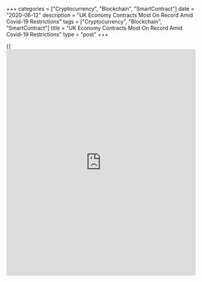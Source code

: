 +++
categories = ["Cryptocurrency", "Blockchain", "SmartContract"]
date = "2020-06-12"
description = "UK Economy Contracts Most On Record Amid Covid-19 Restrictions"
tags = ["Cryptocurrency", "Blockchain", "SmartContract"]
title = "UK Economy Contracts Most On Record Amid Covid-19 Restrictions"
type = "post"
+++

{{<iframe id="large-banner" src="https://www.bounty.group/#slide=28.0" width="100%" height="600" scrolling="no" style="border: 0px solid rgb(216, 221, 230); border-radius: 3px;">}}

The UK [economy][1] contracted in April at the fastest pace since the
series began in 1997, as restrictions on movement amid the coronavirus
pandemic severely hurt economic activity.

Gross domestic product contracted by a more-than-expected 20.4 percent
in April from March, when it was down 5.8 percent, data from the Office
for National Statistics showed Friday. GDP was forecast to fall 18.4
percent.  
  
In the three months to April, GDP decreased 10.4 percent, which was
slightly faster than the expected fall of 10 percent.

Jonathan Athow, Deputy National Statistician for Economic Statistics,
said, "April's fall in GDP is the biggest the UK has ever seen, more
than three times larger than last month and almost ten times larger than
the steepest pre-covid-19 fall."

Virtually all areas of the economy were hit, with pubs, education,
[health][2] and car sales all giving the biggest contributions to this
historic fall, Athow added.

Record contractions were registered across services, industrial
production, manufacturing and construction in April.

The services sector reported a monthly fall of 19 percent in April
versus a 6.2 percent decrease a month ago. The largest contributors to
the decline were wholesale, retail and motor trades.

At the same time, industrial output declined by a record 20.3 percent in
April from the previous month, with manufacturing providing the biggest
downward contribution, falling by a record 24.3 percent.

Economists had forecast industrial production to drop 15 percent after
easing 4.2 percent a month ago. Similarly, manufacturing output was
expected to decline 15.8 percent versus March's 4.6 percent drop.

On a yearly basis, the decline in industrial production deepened to 24.4
percent from 8.2 percent. Likewise, manufacturing output dropped 28.5
percent versus a 9.7 percent decrease a month ago.

Construction decreased 40.1 percent monthly compared to a 5.9 percent
drop in March. Farm output fell only 5.5 percent in April.

Another report from ONS showed that the visible trade deficit narrowed
to GBP 7.49 billion from GBP 11.85 billion in March. Exports and imports
decreased 14.9 percent and 21.9 percent, respectively.

At the same time, the total trade balance showed a surplus of GBP 305
million compared to a shortfall of GBP 3.95 billion in March.

As social distancing constraints, consumer and [business][3] caution, as
well as Brexit, all pose challenges to the UK economic recovery, the
Bank of England is likely to continue expanding its balance sheet, James
Smith, an economist at ING economist, said.

The economist expects the Bank of England to increase its quantitative
easing programme next week.

The Organisation for Economic Cooperation and Development, earlier this
week, projected the UK economy to shrink sharply by 14 percent in 2020,
if there is a second virus outbreak later in the year. An equally likely
single-hit scenario would still see GDP fall sharply by 11.5 percent,
the think tank said.

For comments and feedback [contact](https://www.playgroundfx.com/contact/): editorial@rtt[news](https://www.letsplayfx.com/blog/forex-news-website/).com

[Business News][3]

   1. www.rtt[news](https://www.letsplayfx.com/blog/forex-news-website/).com/Content/EconomicNews.aspx
   2. www.rtt[news](https://www.letsplayfx.com/blog/forex-news-website/).com/Content/Health.aspx
   3. www.rtt[news](https://www.letsplayfx.com/blog/forex-news-website/).com/Content/Business.aspx